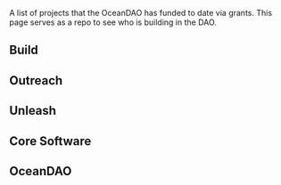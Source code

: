 A list of projects that the OceanDAO has funded to date via grants. This page serves as a repo to see who is building in the DAO.


## Build


## Outreach

## Unleash


## Core Software

## OceanDAO

